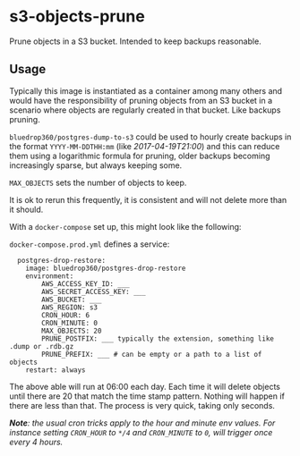 # s3-objects-prune

Prune objects in a S3 bucket. Intended to keep backups reasonable.

## Usage

Typically this image is instantiated as a container among many others and would have the responsibility of pruning objects from an S3 bucket in a scenario where objects are regularly created in that bucket. Like backups pruning.

`bluedrop360/postgres-dump-to-s3` could be used to hourly create backups in the format `YYYY-MM-DDTHH:mm` (like _2017-04-19T21:00_) and this can reduce them using a logarithmic formula for pruning, older backups becoming increasingly sparse, but always keeping some.

`MAX_OBJECTS` sets the number of objects to keep.

It is ok to rerun this frequently, it is consistent and will not delete more than it should.

With a `docker-compose` set up, this might look like the following:

`docker-compose.prod.yml` defines a service:

```
  postgres-drop-restore:
    image: bluedrop360/postgres-drop-restore
    environment:
        AWS_ACCESS_KEY_ID: ___
        AWS_SECRET_ACCESS_KEY: ___
        AWS_BUCKET: ___
        AWS_REGION: s3
        CRON_HOUR: 6
        CRON_MINUTE: 0
        MAX_OBJECTS: 20
        PRUNE_POSTFIX: ___ typically the extension, something like .dump or .rdb.gz
        PRUNE_PREFIX: ___ # can be empty or a path to a list of objects
    restart: always
```

The above able will run at 06:00 each day. Each time it will delete objects until there are 20 that match the time stamp pattern. Nothing will happen if there are less than that. The process is very quick, taking only seconds.

***Note**: the usual cron tricks apply to the hour and minute env values. For instance setting `CRON_HOUR` to `*/4` and `CRON_MINUTE` to `0`, will trigger once every 4 hours.*
